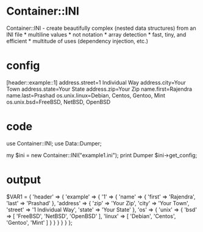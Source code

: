 Container::INI
=====

Container::INI -  create beautifully complex (nested data structures) from an INI file
                  * multiline values
                  * not notation
                  * array detection
                  * fast, tiny, and efficient
                  * multitude of uses (dependency injection, etc.)

# config
[header::example::1]
address.street=1 Individual Way
address.city=Your Town
address.state=Your State
address.zip=Your Zip
name.first=Rajendra
name.last=Prashad
os.unix.linux=Debian, Centos, Gentoo, Mint
os.unix.bsd=FreeBSD, NetBSD, OpenBSD

# code
use Container::INI;
use Data::Dumper;

my $ini = new Container::INI("example1.ini");
print Dumper $ini->get_config;

# output
$VAR1 = {
          'header' => {
                        'example' => {
                                       '1' => {
                                                'name' => {
                                                            'first' => 'Rajendra',
                                                            'last' => 'Prashad'
                                                          },
                                                'address' => {
                                                               'zip' => 'Your Zip',
                                                               'city' => 'Your Town',
                                                               'street' => '1 Individual Way',
                                                               'state' => 'Your State'
                                                             },
                                                'os' => {
                                                          'unix' => {
                                                                      'bsd' => [
                                                                                 'FreeBSD',
                                                                                 'NetBSD',
                                                                                 'OpenBSD'
                                                                               ],
                                                                      'linux' => [
                                                                                   'Debian',
                                                                                   'Centos',
                                                                                   'Gentoo',
                                                                                   'Mint'
                                                                                 ]
                                                                    }
                                                        }
                                              }
                                     }
                      }
        };

